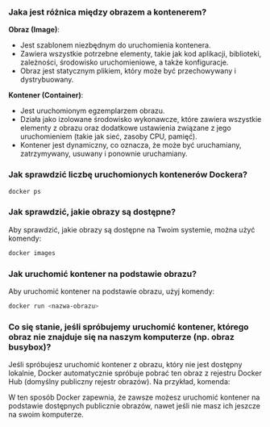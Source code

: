 ### Jaka jest różnica między obrazem a kontenerem?

**Obraz (Image)**:
- Jest szablonem niezbędnym do uruchomienia kontenera.
- Zawiera wszystkie potrzebne elementy, takie jak kod aplikacji, biblioteki, zależności, środowisko uruchomieniowe, a także konfiguracje.
- Obraz jest statycznym plikiem, który może być przechowywany i dystrybuowany.

**Kontener (Container)**:
- Jest uruchomionym egzemplarzem obrazu.
- Działa jako izolowane środowisko wykonawcze, które zawiera wszystkie elementy z obrazu oraz dodatkowe ustawienia związane z jego uruchomieniem (takie jak sieć, zasoby CPU, pamięć).
- Kontener jest dynamiczny, co oznacza, że może być uruchamiany, zatrzymywany, usuwany i ponownie uruchamiany.

### Jak sprawdzić liczbę uruchomionych kontenerów Dockera?

```sh
docker ps
```

### Jak sprawdzić, jakie obrazy są dostępne?

Aby sprawdzić, jakie obrazy są dostępne na Twoim systemie, można użyć komendy:
```sh
docker images
```

### Jak uruchomić kontener na podstawie obrazu?

Aby uruchomić kontener na podstawie obrazu, użyj komendy:
```sh
docker run <nazwa-obrazu>
```

### Co się stanie, jeśli spróbujemy uruchomić kontener, którego obraz nie znajduje się na naszym komputerze (np. obraz busybox)?

Jeśli spróbujesz uruchomić kontener z obrazu, który nie jest dostępny lokalnie, Docker automatycznie spróbuje pobrać ten obraz z rejestru Docker Hub (domyślny publiczny rejestr obrazów). Na przykład, komenda:

W ten sposób Docker zapewnia, że zawsze możesz uruchomić kontener na podstawie dostępnych publicznie obrazów, nawet jeśli nie masz ich jeszcze na swoim komputerze.
